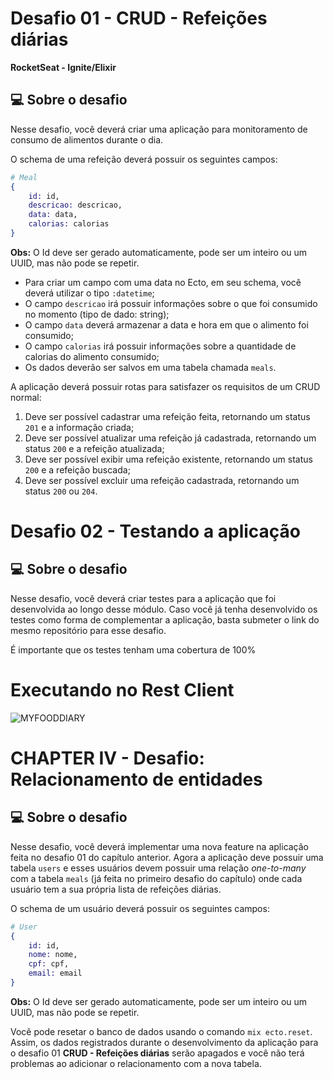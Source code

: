 # Desafio 01 - CRUD - Refeições diárias

**RocketSeat - Ignite/Elixir**

## 💻 Sobre o desafio

Nesse desafio, você deverá criar uma aplicação para monitoramento de consumo de alimentos durante o dia.

O schema de uma refeição deverá possuir os seguintes campos:

```elixir
# Meal
{
	id: id,
	descricao: descricao,
	data: data,
	calorias: calorias
}
```

**Obs:** O Id deve ser gerado automaticamente, pode ser um inteiro ou um UUID, mas não pode se repetir.

- Para criar um campo com uma data no Ecto, em seu schema, você deverá utilizar o tipo `:datetime`;
- O campo `descricao` irá possuir informações sobre o que foi consumido no momento (tipo de dado: string);
- O campo `data` deverá armazenar a data e hora em que o alimento foi consumido;
- O campo `calorias` irá possuir informações sobre a quantidade de calorias do alimento consumido;
- Os dados deverão ser salvos em uma tabela chamada `meals`.

A aplicação deverá possuir rotas para satisfazer os requisitos de um CRUD normal:

1. Deve ser possível cadastrar uma refeição feita, retornando um status `201` e a informação criada;
2. Deve ser possível atualizar uma refeição já cadastrada, retornando um status `200` e a refeição atualizada;
3. Deve ser possível exibir uma refeição existente, retornando um status `200` e a refeição buscada;
4. Deve ser possível excluir uma refeição cadastrada, retornando um status `200` ou `204`.

# Desafio 02 - Testando a aplicação
## 💻 Sobre o desafio

Nesse desafio, você deverá criar testes para a aplicação que foi desenvolvida ao longo desse módulo. 
Caso você já tenha desenvolvido os testes como forma de complementar a aplicação, basta submeter o link do mesmo repositório para esse desafio.

É importante que os testes tenham uma cobertura de 100%

# Executando no Rest Client

![MYFOODDIARY](https://user-images.githubusercontent.com/57791712/113526228-9e157380-958f-11eb-91c1-f88db6c2bb45.gif)

# CHAPTER IV - Desafio: Relacionamento de entidades
## 💻 Sobre o desafio

Nesse desafio, você deverá implementar uma nova feature na aplicação feita no desafio 01 do capítulo anterior.
Agora a aplicação deve possuir uma tabela `users` e esses usuários devem possuir uma relação *one-to-many* com a tabela `meals` (já feita no primeiro desafio do capítulo) onde cada usuário tem a sua própria lista de refeições diárias.

O schema de um usuário deverá possuir os seguintes campos:

```elixir
# User
{
	id: id,
	nome: nome,
	cpf: cpf,
	email: email
}
```

**Obs:** O Id deve ser gerado automaticamente, pode ser um inteiro ou um UUID, mas não pode se repetir.

Você pode resetar o banco de dados usando o comando `mix ecto.reset`. Assim, os dados registrados durante o desenvolvimento da aplicação para o desafio 01 **CRUD - Refeições diárias** serão apagados e você não terá problemas ao adicionar o relacionamento com a nova tabela.

